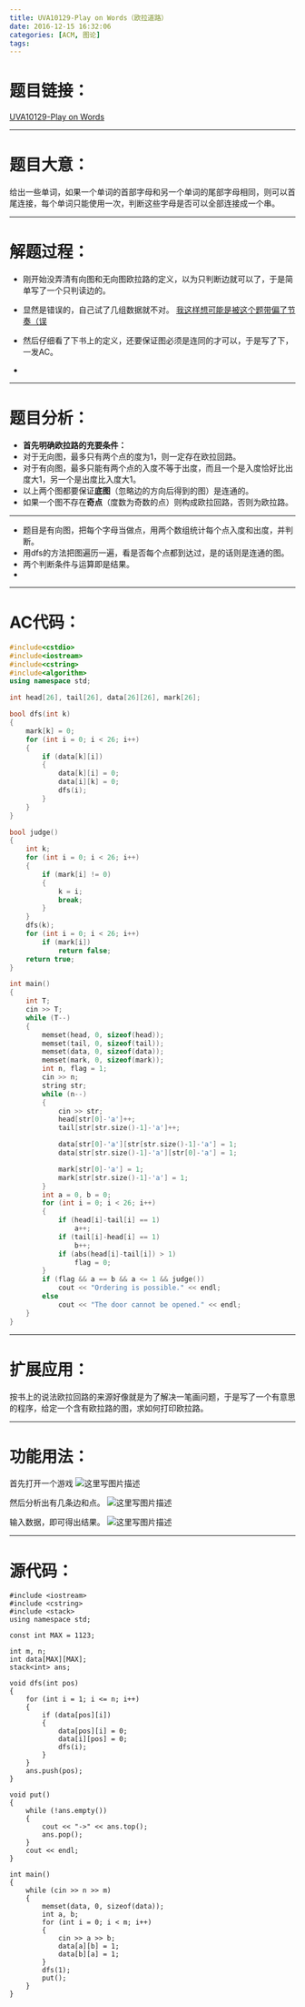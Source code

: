 ```yaml
---
title: UVA10129-Play on Words（欧拉道路）
date: 2016-12-15 16:32:06
categories: [ACM, 图论]
tags:
---
```

# 题目链接：


[UVA10129-Play on Words](https://uva.onlinejudge.org/index.php?option=com_onlinejudge&Itemid=8&page=show_problem&problem=1070)

----------
# 题目大意：
给出一些单词，如果一个单词的首部字母和另一个单词的尾部字母相同，则可以首尾连接，每个单词只能使用一次，判断这些字母是否可以全部连接成一个串。


----------
# 解题过程：

 - 刚开始没弄清有向图和无向图欧拉路的定义，以为只判断边就可以了，于是简单写了一个只判读边的。
 - 显然是错误的，自己试了几组数据就不对。
 [我这样想可能是被这个题带偏了节奏（误](http://acm.sdut.edu.cn/onlinejudge2/index.php/Home/Index/problemdetail/pid/3683.html)
 
 - 然后仔细看了下书上的定义，还要保证图必须是连同的才可以，于是写了下，一发AC。
 - 


----------
# 题目分析：

 - **首先明确欧拉路的充要条件：**
 -  对于无向图，最多只有两个点的度为1，则一定存在欧拉回路。
 - 对于有向图，最多只能有两个点的入度不等于出度，而且一个是入度恰好比出度大1，另一个是出度比入度大1。
 - 以上两个图都要保证**底图**（忽略边的方向后得到的图）是连通的。
 - 如果一个图不存在**奇点**（度数为奇数的点）则构成欧拉回路，否则为欧拉路。
 


----------

 - 题目是有向图，把每个字母当做点，用两个数组统计每个点入度和出度，并判断。
 - 用dfs的方法把图遍历一遍，看是否每个点都到达过，是的话则是连通的图。
 - 两个判断条件与运算即是结果。
 - 


----------
# AC代码：

```cpp
#include<cstdio>
#include<iostream>
#include<cstring>
#include<algorithm>
using namespace std;

int head[26], tail[26], data[26][26], mark[26];

bool dfs(int k)
{
    mark[k] = 0;
    for (int i = 0; i < 26; i++)
    {
        if (data[k][i])
        {
            data[k][i] = 0;
            data[i][k] = 0;
            dfs(i);
        }
    }
}

bool judge()
{
    int k;
    for (int i = 0; i < 26; i++)
    {
        if (mark[i] != 0)
        {
            k = i;
            break;
        }
    }
    dfs(k);
    for (int i = 0; i < 26; i++)
        if (mark[i])
            return false;
    return true;
}

int main()
{
    int T;
    cin >> T;
    while (T--)
    {
        memset(head, 0, sizeof(head));
        memset(tail, 0, sizeof(tail));
        memset(data, 0, sizeof(data));
        memset(mark, 0, sizeof(mark));
        int n, flag = 1;
        cin >> n;
        string str;
        while (n--)
        {
            cin >> str;
            head[str[0]-'a']++;
            tail[str[str.size()-1]-'a']++;

            data[str[0]-'a'][str[str.size()-1]-'a'] = 1;
            data[str[str.size()-1]-'a'][str[0]-'a'] = 1;

            mark[str[0]-'a'] = 1;
            mark[str[str.size()-1]-'a'] = 1;
        }
        int a = 0, b = 0;
        for (int i = 0; i < 26; i++)
        {
            if (head[i]-tail[i] == 1)
                a++;
            if (tail[i]-head[i] == 1)
                b++;
            if (abs(head[i]-tail[i]) > 1)
                flag = 0;
        }
        if (flag && a == b && a <= 1 && judge())
            cout << "Ordering is possible." << endl;
        else
            cout << "The door cannot be opened." << endl;
    }
}

```


----------
# 扩展应用：
按书上的说法欧拉回路的来源好像就是为了解决一笔画问题，于是写了一个有意思的程序，给定一个含有欧拉路的图，求如何打印欧拉路。


----------
# 功能用法：
首先打开一个游戏
![这里写图片描述](http://img.blog.csdn.net/20161215170447246?watermark/2/text/aHR0cDovL2Jsb2cuY3Nkbi5uZXQvQUNNX0Zpc2g=/font/5a6L5L2T/fontsize/400/fill/I0JBQkFCMA==/dissolve/70/gravity/SouthEast)

然后分析出有几条边和点。
![这里写图片描述](http://img.blog.csdn.net/20161215170542887?watermark/2/text/aHR0cDovL2Jsb2cuY3Nkbi5uZXQvQUNNX0Zpc2g=/font/5a6L5L2T/fontsize/400/fill/I0JBQkFCMA==/dissolve/70/gravity/SouthEast)

输入数据，即可得出结果。
![这里写图片描述](http://img.blog.csdn.net/20161215170612992?watermark/2/text/aHR0cDovL2Jsb2cuY3Nkbi5uZXQvQUNNX0Zpc2g=/font/5a6L5L2T/fontsize/400/fill/I0JBQkFCMA==/dissolve/70/gravity/SouthEast)

----------
# 源代码：
```
#include <iostream>
#include <cstring>
#include <stack>
using namespace std;

const int MAX = 1123;

int m, n;
int data[MAX][MAX];
stack<int> ans;

void dfs(int pos)
{
    for (int i = 1; i <= n; i++)
    {
        if (data[pos][i])
        {
            data[pos][i] = 0;
            data[i][pos] = 0;
            dfs(i);
        }
    }
    ans.push(pos);
}

void put()
{
    while (!ans.empty())
    {
        cout << "->" << ans.top();
        ans.pop();
    }
    cout << endl;
}

int main()
{
    while (cin >> n >> m)
    {
        memset(data, 0, sizeof(data));
        int a, b;
        for (int i = 0; i < m; i++)
        {
            cin >> a >> b;
            data[a][b] = 1;
            data[b][a] = 1;
        }
        dfs(1);
        put();
    }
}
```